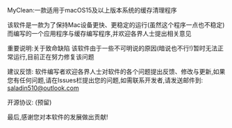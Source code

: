 MyClean:一款适用于macOS15及以上版本系统的缓存清理程序

该软件是一款为了保持Mac设备更快、更稳定的运行(虽然这个程序一点也不稳定)而编写的一个应用程序与缓存编写程序,并欢迎各界人士提出相关意见

重要说明:关于致命缺陷
该软件由于一些不可明说的原因(暗说也不行!)暂时无法正常运行,目前正在努力修复该问题

建议反馈:
软件编写者欢迎各界人士对软件的各个问题提出反馈、修改与更新,如果您有任何问题,请在Issues栏提出您的问题,如需联系开发者,请发送邮件到:
saladin510@outlook.com

开源协议:
(预留)

最后,感谢您对本软件的发展做出贡献!
